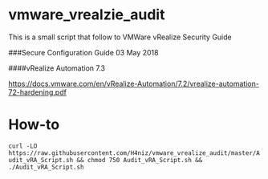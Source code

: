 # vmware_vrealzie_audit
This is a small script that follow to VMWare vRealize Security Guide

###Secure Configuration Guide
03 May 2018

####vRealize Automation 7.3

https://docs.vmware.com/en/vRealize-Automation/7.2/vrealize-automation-72-hardening.pdf

# How-to
```curl -LO https://raw.githubusercontent.com/H4niz/vmware_vrealize_audit/master/Audit_vRA_Script.sh && chmod 750 Audit_vRA_Script.sh && ./Audit_vRA_Script.sh```
